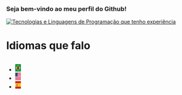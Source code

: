 ### Seja bem-vindo ao meu perfil do Github!

[![Tecnologias e Linguagens de Programação que tenho experiência](https://skillicons.dev/icons?i=aws,gcp,azure,react,vue,flutter,php,c,cpp,bootstrap,express,flask,java,js,ts,jquery,kotlin,laravel,nextjs,nodejs,nuxtjs,raspberrypi,ruby,sass,rust,tailwind,vscode)](https://skillicons.dev)

# Idiomas que falo
<div style="display:inline-flex;">
<ul>
<li> <img src="./assets/br-flag.webp" width="15" height="20"></li>
<li> <img src="./assets/usa-flag.webp" width="15" height="20"></li>
<li> <img src="./assets/es-flag.webp" width="15" height="20"></li>
</ul>
</div>
